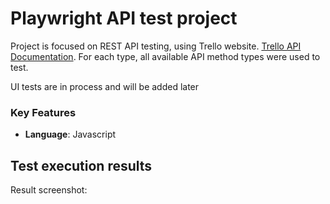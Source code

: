 # Playwright API test project

Project is focused on REST API testing, using Trello website. [Trello API Documentation](https://developer.atlassian.com/cloud/trello/rest).
For each type, all available API method types were used to test.

UI tests are in process and will be added later

### Key Features
- **Language**: Javascript



## Test execution results
Result screenshot:

